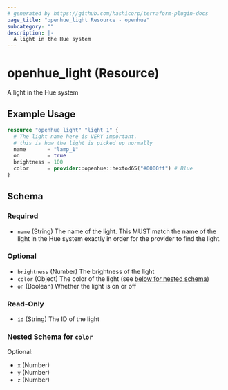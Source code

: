 ```yaml
---
# generated by https://github.com/hashicorp/terraform-plugin-docs
page_title: "openhue_light Resource - openhue"
subcategory: ""
description: |-
  A light in the Hue system
---
```


# openhue_light (Resource)

A light in the Hue system

## Example Usage

```terraform
resource "openhue_light" "light_1" {
  # The light name here is VERY important. 
  # this is how the light is picked up normally
  name       = "lamp_1"
  on         = true
  brightness = 100
  color      = provider::openhue::hextod65("#0000ff") # Blue
}
```

<!-- schema generated by tfplugindocs -->
## Schema

### Required

- `name` (String) The name of the light. This MUST match the name of the light in the Hue system exactly in order for the provider to find the light.

### Optional

- `brightness` (Number) The brightness of the light
- `color` (Object) The color of the light (see [below for nested schema](#nestedatt--color))
- `on` (Boolean) Whether the light is on or off

### Read-Only

- `id` (String) The ID of the light

<a id="nestedatt--color"></a>
### Nested Schema for `color`

Optional:

- `x` (Number)
- `y` (Number)
- `z` (Number)
